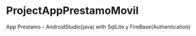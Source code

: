 # ProjectAppPrestamoMovil
App Prestamo - AndroidStudio(java) with SqlLite y FireBase(Authentication)
